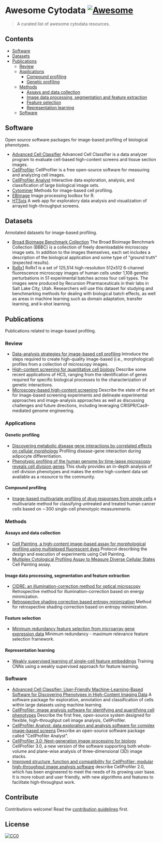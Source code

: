 # Awesome Cytodata [![Awesome](https://awesome.re/badge.svg)](https://awesome.re)

> A curated list of awesome cytodata resources.


## Contents

- [Software](#software)
- [Datasets](#datasets)
- [Publications](#publications)
  - [Review](#review)
  - [Applications](#applications)
    - [Compound profiling](#compound-profiling)
    - [Genetic profiling](#genetic-profiling)
  - [Methods](#methods)
    - [Assays and data collection](#assays-and-data-collection)
    - [Image data processing, segmentation and feature extraction](#image-data-processing-segmentation-and-feature-extraction)
    - [Feature selection](#feature-selection)
    - [Representation learning](#representation-learning)
  - [Software](#software-1)

## Software

Open source software packages for image-based profiling of biological phenotypes.

- [Advanced Cell Classifier](https://www.cellclassifier.org/) Advanced Cell Classifier is a data analyzer program to evaluate cell-based high-content screens and tissue section images.
- [CellProfiler](http://cellprofiler.org/) CellProfiler is a free open-source software for measuring and analyzing cell images.
- [CellProfiler Analyst](http://cellprofiler.org/cp-analyst/) Interactive data exploration, analysis, and classification of large biological image sets.
- [Cytominer](https://github.com/cytomining/cytominer) Methods for image-based cell profiling.
- [EBImage](https://github.com/aoles/EBImage) Image processing toolbox for R.
- [HTSvis](http://htsvis.dkfz.de/HTSvis/) A web app for exploratory data analysis and visualization of arrayed high-throughput screens.


## Datasets

Annotated datasets for image-based profiling.

- [Broad Bioimage Benchmark Collection](https://data.broadinstitute.org/bbbc/) The Broad Bioimage Benchmark Collection (BBBC) is a collection of freely downloadable microscopy image sets. In addition to the images themselves, each set includes a description of the biological application and some type of "ground truth" (expected results).
- [RxRx1](https://www.rxrx.ai) RxRx1 is a set of 125,514 high-resolution 512x512 6-channel fluorescence microscopy images of human cells under 1,108 genetic perturbations in 51 experimental batches across four cell types.  The images were produced by Recursion Pharmaceuticals in their labs in Salt Lake City, Utah.  Researchers will use this dataset for studying and benchmarking methods for dealing with biological batch effects, as well as areas in machine learning such as domain adaptation, transfer learning, and k-shot learning.


## Publications

Publications related to image-based profiling.


### Review

- [Data-analysis strategies for image-based cell profiling](https://doi.org/10.1038/nmeth.4397) Introduce the steps required to create high-quality image-based (i.e., morphological) profiles from a collection of microscopy images.
- [High-content screening for quantitative cell biology](https://doi.org/10.1016/j.tcb.2016.03.008) Describe some recent applications of HCS, ranging from the identification of genes required for specific biological processes to the characterization of genetic interactions.
- [Microscopy-based high-content screening](https://doi.org/10.1016/j.cell.2015.11.007) Describe the state of the art for image-based screening experiments and delineate experimental approaches and image-analysis approaches as well as discussing challenges and future directions, including leveraging CRISPR/Cas9-mediated genome engineering.


### Applications

#### Genetic profiling

- [Discovering metabolic disease gene interactions by correlated effects on cellular morphology](https://doi.org/10.1016/j.molmet.2019.03.001) Profiling disease-gene interaction during adipocyte differentiation.
- [Phenotypic profiling of the human genome by time-lapse microscopy reveals cell division genes](https://doi.org/10.1038/nature08869) This study provides an in-depth analysis of cell division phenotypes and makes the entire high-content data set available as a resource to the community.

#### Compound profiling

- [Image-based multivariate profiling of drug responses from single cells](https://doi.org/10.1038/nmeth1032) a multivariate method for classifying untreated and treated human cancer cells based on ∼300 single-cell phenotypic measurements.

### Methods

#### Assays and data collection

- [Cell Painting, a high-content image-based assay for morphological profiling using multiplexed fluorescent dyes](https://doi.org/10.1038/nprot.2016.105) Protocol describing the design and execution of experiments using Cell Painting.
- [Multiplex Cytological Profiling Assay to Measure Diverse Cellular States](https://doi.org/10.1371/journal.pone.0080999) Cell Painting assay.

#### Image data processing, segmentation and feature extraction

- [CIDRE: an illumination-correction method for optical microscopy](https://doi.org/10.1038/nmeth.3323) Retrospective method for illumination-correction based on energy minimization.
- [Retrospective shading correction based entropy minimization](https://doi.org/10.1046/j.1365-2818.2000.00669.x) Method for retrospective shading correction based on entropy minimization.

#### Feature selection

- [Minimum redundancy feature selection from microarray gene expression data](https://doi.org/10.1142/S0219720005001004) Minimum redundancy - maximum relevance feature selection framework.

#### Representation learning

- [Weakly supervised learning of single-cell feature embeddings](https://doi.org/10.1109/CVPR.2018.00970) Training CNNs using a weakly supervised approach for feature learning.

### Software

- [Advanced Cell Classifier: User-Friendly Machine-Learning-Based Software for Discovering Phenotypes in High-Content Imaging Data](https://doi.org/10.1016/j.cels.2017.05.012) A software package for exploration, annotation and classification of cells within large datasets using machine learning.
- [CellProfiler: image analysis software for identifying and quantifying cell phenotypes](https://doi.org/10.1186/gb-2006-7-10-r100) Describe the first free, open-source system designed for flexible, high-throughput cell image analysis, CellProfiler.
- [CellProfiler Analyst: data exploration and analysis software for complex image-based screens](https://doi.org/10.1186/1471-2105-9-482) Describe an open-source software package called "CellProfiler Analyst".
- [CellProfiler 3.0: Next-generation image processing for biology](https://doi.org/10.1371/journal.pbio.2005970) CellProfiler 3.0, a new version of the software supporting both whole-volume and plane-wise analysis of three-dimensional (3D) image stacks.
- [Improved structure, function and compatibility for CellProfiler: modular high-throughput image analysis software](https://doi.org/10.1093/bioinformatics/btr095) describe CellProfiler 2.0, which has been engineered to meet the needs of its growing user base. It is more robust and user friendly, with new algorithms and features to facilitate high-throughput work.


## Contribute

Contributions welcome! Read the [contribution guidelines](contributing.md) first.


## License

[![CC0](http://mirrors.creativecommons.org/presskit/buttons/88x31/svg/cc-zero.svg)](http://creativecommons.org/publicdomain/zero/1.0)
